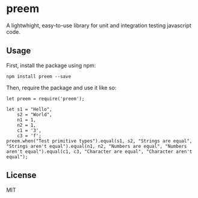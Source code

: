 # preem

A lightwhight, easy-to-use library for unit and integration testing javascript code.

## Usage

First, install the package using npm:

    npm install preem --save

Then, require the package and use it like so:

    let preem = require('preem');

    let s1 = "Hello",
        s2 = "World",
        n1 = 1,
        n2 = 1,
        c1 = '3',
        c3 = 'f';
    preem.when("Test primitive types").equal(s1, s2, "Strings are equal", "Strings aren't equal").equal(n1, n2, "Numbers are equal", "Numbers aren't equal").equal(c1, c3, "Character are equal", "Character aren't equal");

## License

MIT
